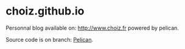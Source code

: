 # choiz.github.io

Personnal blog available on: http://www.choiz.fr powered by pelican.

Source code is on branch: [Pelican](https://github.com/ChoiZ/www.choiz.fr/tree/pelican "pelican").
